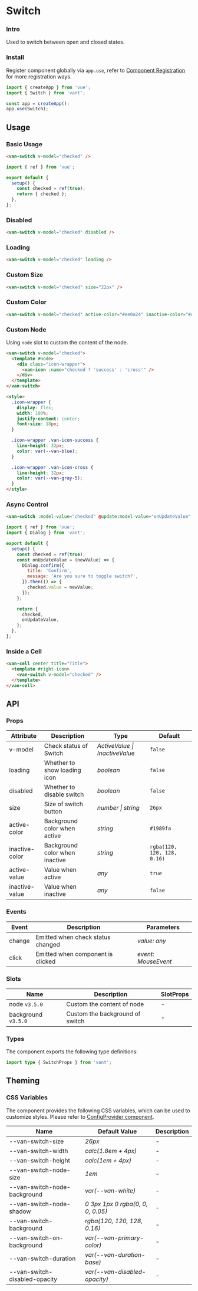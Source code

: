 # Switch

### Intro

Used to switch between open and closed states.

### Install

Register component globally via `app.use`, refer to [Component Registration](#/en-US/advanced-usage#zu-jian-zhu-ce) for more registration ways.

```js
import { createApp } from 'vue';
import { Switch } from 'vant';

const app = createApp();
app.use(Switch);
```

## Usage

### Basic Usage

```html
<van-switch v-model="checked" />
```

```js
import { ref } from 'vue';

export default {
  setup() {
    const checked = ref(true);
    return { checked };
  },
};
```

### Disabled

```html
<van-switch v-model="checked" disabled />
```

### Loading

```html
<van-switch v-model="checked" loading />
```

### Custom Size

```html
<van-switch v-model="checked" size="22px" />
```

### Custom Color

```html
<van-switch v-model="checked" active-color="#ee0a24" inactive-color="#dcdee0" />
```

### Custom Node

Using `node` slot to custom the content of the node.

```html
<van-switch v-model="checked">
  <template #node>
    <div class="icon-wrapper">
      <van-icon :name="checked ? 'success' : 'cross'" />
    </div>
  </template>
</van-switch>

<style>
  .icon-wrapper {
    display: flex;
    width: 100%;
    justify-content: center;
    font-size: 18px;
  }

  .icon-wrapper .van-icon-success {
    line-height: 32px;
    color: var(--van-blue);
  }

  .icon-wrapper .van-icon-cross {
    line-height: 32px;
    color: var(--van-gray-5);
  }
</style>
```

### Async Control

```html
<van-switch :model-value="checked" @update:model-value="onUpdateValue" />
```

```js
import { ref } from 'vue';
import { Dialog } from 'vant';

export default {
  setup() {
    const checked = ref(true);
    const onUpdateValue = (newValue) => {
      Dialog.confirm({
        title: 'Confirm',
        message: 'Are you sure to toggle switch?',
      }).then(() => {
        checked.value = newValue;
      });
    };

    return {
      checked,
      onUpdateValue,
    };
  },
};
```

### Inside a Cell

```html
<van-cell center title="Title">
  <template #right-icon>
    <van-switch v-model="checked" />
  </template>
</van-cell>
```

## API

### Props

| Attribute | Description | Type | Default |
| --- | --- | --- | --- |
| v-model | Check status of Switch | _ActiveValue \| InactiveValue_ | `false` |
| loading | Whether to show loading icon | _boolean_ | `false` |
| disabled | Whether to disable switch | _boolean_ | `false` |
| size | Size of switch button | _number \| string_ | `26px` |
| active-color | Background color when active | _string_ | `#1989fa` |
| inactive-color | Background color when inactive | _string_ | `rgba(120, 120, 128, 0.16)` |
| active-value | Value when active | _any_ | `true` |
| inactive-value | Value when inactive | _any_ | `false` |

### Events

| Event  | Description                       | Parameters          |
| ------ | --------------------------------- | ------------------- |
| change | Emitted when check status changed | _value: any_        |
| click  | Emitted when component is clicked | _event: MouseEvent_ |

### Slots

| Name                | Description                     | SlotProps |
| ------------------- | ------------------------------- | --------- |
| node `v3.5.0`       | Custom the content of node      | -         |
| background `v3.5.0` | Custom the background of switch | -         |

### Types

The component exports the following type definitions:

```ts
import type { SwitchProps } from 'vant';
```

## Theming

### CSS Variables

The component provides the following CSS variables, which can be used to customize styles. Please refer to [ConfigProvider component](#/en-US/config-provider).

| Name | Default Value | Description |
| --- | --- | --- |
| --van-switch-size | _26px_ | - |
| --van-switch-width | _calc(1.8em + 4px)_ | - |
| --van-switch-height | _calc(1em + 4px)_ | - |
| --van-switch-node-size | _1em_ | - |
| --van-switch-node-background | _var(--van-white)_ | - |
| --van-switch-node-shadow | _0 3px 1px 0 rgba(0, 0, 0, 0.05)_ | - |
| --van-switch-background | _rgba(120, 120, 128, 0.16)_ | - |
| --van-switch-on-background | _var(--van-primary-color)_ | - |
| --van-switch-duration | _var(--van-duration-base)_ | - |
| --van-switch-disabled-opacity | _var(--van-disabled-opacity)_ | - |
